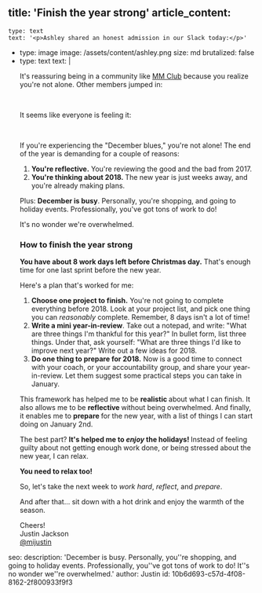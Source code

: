 title: 'Finish the year strong'
article_content:
  -
    type: text
    text: '<p>Ashley shared an honest admission in our Slack today:</p>'
  -
    type: image
    image: /assets/content/ashley.png
    size: md
    brutalized: false
  -
    type: text
    text: |
      <p>It's reassuring being in a community like&nbsp;<a href="https://megamaker.co/club" target="_blank" rel="noopener">MM Club</a>&nbsp;because you realize you're not alone. Other members jumped in:</p><p><br></p><p>It seems like everyone is feeling it:</p><p><br></p><p>If you're experiencing the "December blues," you're not alone! The end of the year is demanding for a couple of reasons:</p><ol><li><strong>You're reflective.</strong>&nbsp;You're reviewing the good and the bad from 2017.</li><li><strong>You're thinking about 2018.&nbsp;</strong>The new year is just weeks away, and you're already making plans.</li></ol><p>Plus:&nbsp;<strong>December is busy</strong>. Personally, you're shopping, and going to holiday events. Professionally, you've got tons of work to do!</p><p>It's no wonder we're overwhelmed.</p><h3>How to finish the year strong</h3><p><strong>You have about 8 work days left before Christmas day.</strong>&nbsp;That's enough time for one last sprint before the new year.</p><p>Here's a plan that's worked for me:</p><ol><li><strong>Choose one project to finish.</strong>&nbsp;You're not going to complete everything before 2018. Look at your project list, and pick one thing you can&nbsp;<em>reasonably&nbsp;</em>complete. Remember, 8 days isn't a lot of time!</li><li><strong>Write a mini year-in-review</strong>. Take out a notepad, and write: "What are three things I'm thankful for this year?" In bullet form, list three things. Under that, ask yourself: "What are three things I'd like to improve next year?" Write out a few ideas for 2018.</li><li><strong>Do one thing to prepare for 2018.</strong>&nbsp;Now is a good time to connect with your coach, or your accountability group, and share your year-in-review. Let them suggest some practical steps you can take in January.</li></ol><p>This framework has helped me to be&nbsp;<strong>realistic&nbsp;</strong>about what I can finish. It also allows me to be&nbsp;<strong>reflective&nbsp;</strong>without being overwhelmed. And finally, it enables me to&nbsp;<strong>prepare&nbsp;</strong>for the new year, with a list of things I can start doing on January 2nd.</p><p>The best part?&nbsp;<strong>It's helped me to&nbsp;<em>enjoy&nbsp;</em>the holidays!&nbsp;</strong>Instead of feeling guilty about not getting enough work done, or being stressed about the new year, I can relax.</p><p><strong>You need to relax too!</strong></p><p>So, let's take the next week to&nbsp;<em>work hard</em>,&nbsp;<em>reflect</em>, and&nbsp;<em>prepare</em>.</p><p>And after that... sit down with a hot drink and enjoy the warmth of the season.</p><p>Cheers!<br>
      Justin Jackson<br><a href="https://twitter.com/mijustin" target="_blank" rel="noopener">@mijustin</a></p>
seo:
  description: 'December is busy. Personally, you''re shopping, and going to holiday events. Professionally, you''ve got tons of work to do! It''s no wonder we''re overwhelmed.'
author: Justin
id: 10b6d693-c57d-4f08-8162-2f800933f9f3
